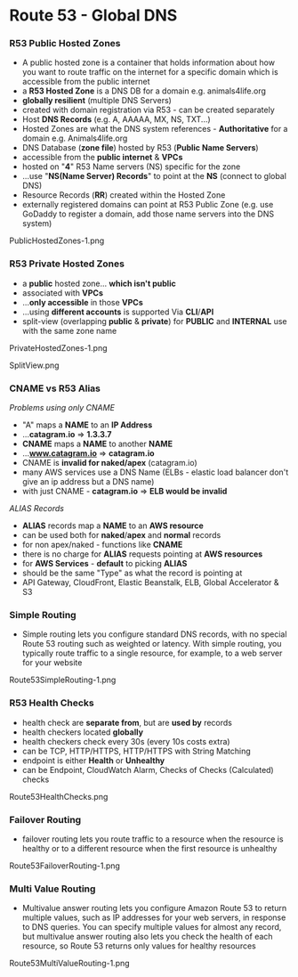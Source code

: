 # Route 53 - Global DNS

### R53 Public Hosted Zones

- A public hosted zone is a container that holds information about how you want to route traffic on the internet for a specific domain which is accessible from the public internet
- a **R53 Hosted Zone** is a DNS DB for a domain e.g. animals4life.org
- **globally resilient** (multiple DNS Servers)
- created with domain registration via R53 - can be created separately
- Host **DNS Records** (e.g. A, AAAAA, MX, NS, TXT...)
- Hosted Zones are what the DNS system references - **Authoritative** for a domain e.g. Animals4life.org
- DNS Database (**zone file**) hosted by R53 (**Public Name Servers**)
- accessible from the **public internet** & **VPCs**
- hosted on "**4**" R53 Name servers (NS) specific for the zone
- ...use "**NS(Name Server) Records**" to point at the **NS** (connect to global DNS)
- Resource Records (**RR**) created within the Hosted Zone
- externally registered domains can point at R53 Public Zone (e.g. use GoDaddy to register a domain, add those name servers into the DNS system)

PublicHostedZones-1.png

### R53 Private Hosted Zones

- a **public** hosted zone... **which isn't public**
- associated with **VPCs**
- ...**only accessible** in those **VPCs**
- ...using **different accounts** is supported Via **CLI**/**API**
- split-view (overlapping **public** & **private**) for **PUBLIC** and **INTERNAL** use with the same zone name

PrivateHostedZones-1.png

SplitView.png

### CNAME vs R53 Alias

_Problems using only CNAME_

- "A" maps a **NAME** to an **IP Address**
- ...**catagram.io** => **1.3.3.7**
- **CNAME** maps a **NAME** to another **NAME**
- ...**www.catagram.io** => **catagram.io**
- CNAME is **invalid for naked/apex** (catagram.io)
- many AWS services use a DNS Name (ELBs - elastic load balancer don't give an ip address but a DNS name)
- with just CNAME - **catagram.io** => **ELB would be invalid**

_ALIAS Records_

- **ALIAS** records map a **NAME** to an **AWS resource**
- can be used both for **naked**/**apex** and **normal** records
- for non apex/naked - functions like **CNAME**
- there is no charge for **ALIAS** requests pointing at **AWS resources**
- for **AWS Services** - **default** to picking **ALIAS**
- should be the same "Type" as what the record is pointing at
- API Gateway, CloudFront, Elastic Beanstalk, ELB, Global Accelerator & S3

### Simple Routing

- Simple routing lets you configure standard DNS records, with no special Route 53 routing such as weighted or latency. With simple routing, you typically route traffic to a single resource, for example, to a web server for your website

Route53SimpleRouting-1.png

### R53 Health Checks

- health check are **separate from**, but are **used by** records
- health checkers located **globally**
- health checkers check every 30s (every 10s costs extra)
- can be TCP, HTTP/HTTPS, HTTP/HTTPS with String Matching
- endpoint is either **Health** or **Unhealthy**
- can be Endpoint, CloudWatch Alarm, Checks of Checks (Calculated) checks

Route53HealthChecks.png

### Failover Routing

- failover routing lets you route traffic to a resource when the resource is healthy or to a different resource when the first resource is unhealthy

Route53FailoverRouting-1.png

### Multi Value Routing

- Multivalue answer routing lets you configure Amazon Route 53 to return multiple values, such as IP addresses for your web servers, in response to DNS queries. You can specify multiple values for almost any record, but multivalue answer routing also lets you check the health of each resource, so Route 53 returns only values for healthy resources

Route53MultiValueRouting-1.png
